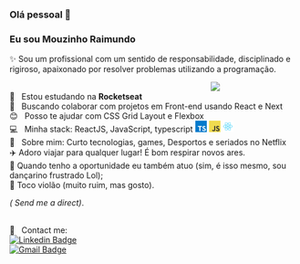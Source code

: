 

### Olá pessoal 👋

### Eu sou Mouzinho Raimundo

✨ Sou um profissional com um sentido de responsabilidade, disciplinado e rigiroso, apaixonado por resolver problemas utilizando a programação.

<img width="30%" align="right" src="https://i.pinimg.com/originals/0e/8b/ba/0e8bba3b043d49c8064324bedd01997f.gif">  

<br/>:rocket:  &nbsp; Estou estudando na **Rocketseat**
<br/> :purple_heart: &nbsp; Buscando colaborar com projetos em Front-end usando React e Next
<br/> :blush: &nbsp; Posso te ajudar com CSS Grid Layout e Flexbox
<br/> :computer: &nbsp; Minha stack: ReactJS, JavaScript, typescript
<code><img height="20" title="TypeScript" src="https://raw.githubusercontent.com/github/explore/80688e429a7d4ef2fca1e82350fe8e3517d3494d/topics/typescript/typescript.png"></code>
<code><img height="20" title="JavaScript" src="https://raw.githubusercontent.com/github/explore/80688e429a7d4ef2fca1e82350fe8e3517d3494d/topics/javascript/javascript.png"></code>
<code><img height="20" title="React" src="https://raw.githubusercontent.com/github/explore/80688e429a7d4ef2fca1e82350fe8e3517d3494d/topics/react/react.png"></code>
<br/> 💬  &nbsp; Sobre mim: Curto tecnologias, games, Desportos e seriados no Netflix
<br/>:airplane: Adoro viajar para qualquer lugar! É bom respirar novos ares.
<br/>:art: Quando tenho a oportunidade eu também atuo (sim, é isso mesmo, sou dançarino frustrado Lol);
<br/>:guitar: Toco violão (muito ruim, mas gosto).

<i> ( Send me a direct)</i>.

<br/> :email: &nbsp; Contact me:
<br/> [![Linkedin Badge](https://img.shields.io/badge/-MouzinhoRaimundo-blue?style=flat-square&logo=Linkedin&logoColor=white&link=https://www.linkedin.com/in/mouzinho-feliz-raimundo-1a220b166/)](https://www.linkedin.com/in/mouzinho-feliz-raimundo-1a220b166/) <br/> [![Gmail Badge](https://img.shields.io/badge/-mdumundo18@gmail.com-c14438?style=flat-square&logo=Gmail&logoColor=white&link=mailto:mdumundo18@gmail.com)](mailto:mdumundo18@gmail.com)

<!--
**Mraimundo/Mraimundo** is a ✨ _special_ ✨ repository because its `README.md` (this file) appears on your GitHub profile.


